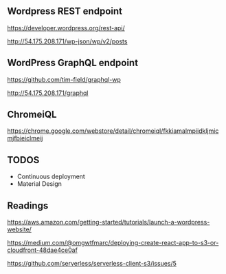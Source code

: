 
## Wordpress REST endpoint

https://developer.wordpress.org/rest-api/

http://54.175.208.171/wp-json/wp/v2/posts

## WordPress GraphQL endpoint

https://github.com/tim-field/graphql-wp

http://54.175.208.171/graphql

## ChromeiQL

https://chrome.google.com/webstore/detail/chromeiql/fkkiamalmpiidkljmicmjfbieiclmeij



## TODOS

- Continuous deployment
- Material Design


## Readings

https://aws.amazon.com/getting-started/tutorials/launch-a-wordpress-website/

https://medium.com/@omgwtfmarc/deploying-create-react-app-to-s3-or-cloudfront-48dae4ce0af

https://github.com/serverless/serverless-client-s3/issues/5
